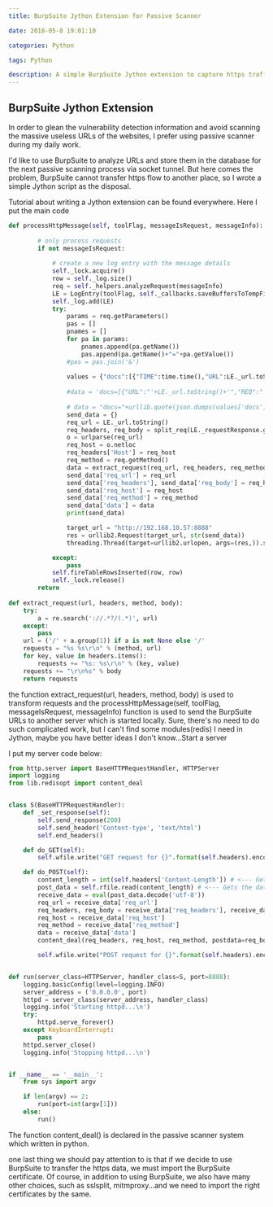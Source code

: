 ```yaml
---
title: BurpSuite Jython Extension for Passive Scanner

date: 2018-05-8 19:01:10 

categories: Python

tags: Python 

description: A simple BurpSuite Jython extension to capture https traffic, which is used in the passive scanning.
---
```

## BurpSuite Jython Extension

In order to glean the vulnerability detection information and avoid scanning the massive useless URLs of the websites, I prefer using passive scanner during my daily work.

I'd like to use BurpSuite to analyze URLs and store them in the database for the next passive scanning process via socket tunnel. But here comes the problem, BurpSuite cannot transfer https flow to another place, so I wrote a simple Jython script as the disposal.

Tutorial about writing a Jython extension can be found everywhere. Here I put the main code 

```python
def processHttpMessage(self, toolFlag, messageIsRequest, messageInfo):
    
        # only process requests
        if not messageIsRequest:
        
            # create a new log entry with the message details
            self._lock.acquire()
            row = self._log.size()
            req = self._helpers.analyzeRequest(messageInfo)
            LE = LogEntry(toolFlag, self._callbacks.saveBuffersToTempFiles(messageInfo), req.getUrl())
            self._log.add(LE)
            try:
                params = req.getParameters()
                pas = []
                pnames = []
                for pa in params:
                    pnames.append(pa.getName())
                    pas.append(pa.getName()+"="+pa.getValue())
                #pas = pas.join('&')
                
                values = {"docs":[{"TIME":time.time(),"URL":LE._url.toString(),"PNames":'&'.join(pnames),"Method":req.getMethod(),"HOST":LE._url.getHost(),"PATH":LE._url.getPath(),"PARAM":'&'.join(pas),"REQ":LE._requestResponse.getRequest().tostring(),"RESP":LE._requestResponse.getResponse().tostring(),"USER":"test"}]}
                
                #data = 'docs=[{"URL":"'+LE._url.toString()+'","REQ":"'+urllib.quote(LE._requestResponse.getRequest().tostring())+'","RESP":"'+urllib.quote(LE._requestResponse.getResponse().tostring())+'"}]'
                
                # data = "docs="+urllib.quote(json.dumps(values['docs'], sort_keys=True))
                send_data = {}
                req_url = LE._url.toString()
                req_headers, req_body = split_req(LE._requestResponse.getRequest().tostring())
                o = urlparse(req_url)
                req_host = o.netloc
                req_headers['Host'] = req_host
                req_method = req.getMethod()
                data = extract_request(req_url, req_headers, req_method, req_body)
                send_data['req_url'] = req_url
                send_data['req_headers'], send_data['req_body'] = req_headers, req_body
                send_data['req_host'] = req_host
                send_data['req_method'] = req_method
                send_data['data'] = data
                print(send_data)

                target_url = "http://192.168.10.57:8888"
                res = urllib2.Request(target_url, str(send_data))
                threading.Thread(target=urllib2.urlopen, args=(res,)).start()

            except:
                pass
            self.fireTableRowsInserted(row, row)
            self._lock.release()
        return
        
def extract_request(url, headers, method, body):
    try:
        a = re.search('://.*?/(.*)', url)
    except:
        pass
    url = ('/' + a.group(1)) if a is not None else '/'
    requests = "%s %s\r\n" % (method, url)
    for key, value in headers.items():
        requests += "%s: %s\r\n" % (key, value)
    requests += "\r\n%s" % body
    return requests 
```

the function extract_request(url, headers, method, body) is used to transform requests and the processHttpMessage(self, toolFlag, messageIsRequest, messageInfo) function is used to send the BurpSuite URLs to another server which is started locally. Sure, there's no need to do such complicated work, but I can't find some modules(redis) I need in Jython, maybe you have better ideas I don't know...Start a server

I put my server code below:

```py
from http.server import BaseHTTPRequestHandler, HTTPServer
import logging
from lib.redisopt import content_deal


class S(BaseHTTPRequestHandler):
    def _set_response(self):
        self.send_response(200)
        self.send_header('Content-type', 'text/html')
        self.end_headers()

    def do_GET(self):
        self.wfile.write("GET request for {}".format(self.headers).encode('utf-8'))

    def do_POST(self):
        content_length = int(self.headers['Content-Length']) # <--- Gets the size of data
        post_data = self.rfile.read(content_length) # <--- Gets the data itself
        receive_data = eval(post_data.decode('utf-8'))
        req_url = receive_data['req_url']
        req_headers, req_body = receive_data['req_headers'], receive_data['req_body']
        req_host = receive_data['req_host']
        req_method = receive_data['req_method']
        data = receive_data['data']
        content_deal(req_headers, req_host, req_method, postdata=req_body, uri=req_url, packet=data)

        self.wfile.write("POST request for {}".format(self.headers).encode('utf-8'))


def run(server_class=HTTPServer, handler_class=S, port=8888):
    logging.basicConfig(level=logging.INFO)
    server_address = ('0.0.0.0', port)
    httpd = server_class(server_address, handler_class)
    logging.info('Starting httpd...\n')
    try:
        httpd.serve_forever()
    except KeyboardInterrupt:
        pass
    httpd.server_close()
    logging.info('Stopping httpd...\n')


if __name__ == '__main__':
    from sys import argv

    if len(argv) == 2:
        run(port=int(argv[1]))
    else:
        run()
```

The function content_deal() is declared in the passive scanner system which written in python.

one last thing we should pay attention to is that if we decide to use BurpSuite to transfer the https data, we must import the BurpSuite certificate. Of course, in addition to using BurpSuite, we also have many other choices, such as sslsplit, mitmproxy…and we need to import the right certificates by the same.
